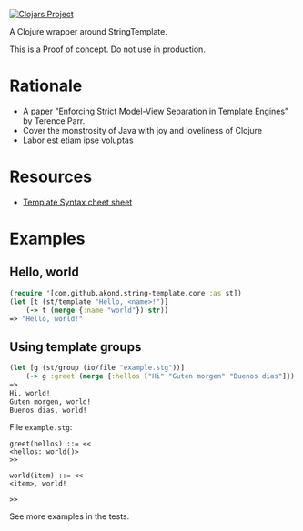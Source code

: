 [![Clojars Project](https://img.shields.io/clojars/v/com.github.akond/string-template.svg)](https://clojars.org/com.github.akond/string-template)

A Clojure wrapper around StringTemplate.

This is a Proof of concept. Do not use in production.

# Rationale

* A paper "Enforcing Strict Model-View Separation in Template Engines" by Terence Parr.
* Cover the monstrosity of Java with joy and loveliness of Clojure
* Labor est etiam ipse voluptas

# Resources

* [Template Syntax cheet sheet](https://github.com/antlr/stringtemplate4/blob/master/doc/cheatsheet.md)

# Examples

## Hello, world

```clojure
(require '[com.github.akond.string-template.core :as st])
(let [t (st/template "Hello, <name>!")]
	(-> t (merge {:name "world"}) str))
=> "Hello, world!"
```

## Using template groups

```clojure
(let [g (st/group (io/file "example.stg"))]
	(-> g :greet (merge {:hellos ["Hi" "Guten morgen" "Buenos dias"]}) print))
=>
Hi, world!
Guten morgen, world!
Buenos dias, world!
```

File `example.stg`:

```
greet(hellos) ::= <<
<hellos: world()>
>>

world(item) ::= <<
<item>, world!

>>
```

See more examples in the tests.

